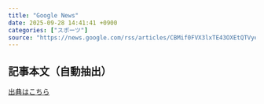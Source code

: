 ```yaml
---
title: "Google News"
date: 2025-09-28 14:41:41 +0900
categories: ["スポーツ"]
source: "https://news.google.com/rss/articles/CBMif0FVX3lxTE43OXEtQTVyelJHNUNPLV96N2xlNWgxV29YMF9YMHNTZFN0U3NzeENlZU52aTRueEdSN0ZmSW9oYkpKeEkwNVlRbXhZbHJKTHJiTU1HelhTNk9fa3V3SWhERzgtRUJFekpFRzZkMW5pUFRRaks2cmtZREFPX0RBWVU?oc=5"
---
```


## 記事本文（自動抽出）
<body class="y0K44d EA71Tc" id="readabilityBody"></body>

[出典はこちら](https://news.google.com/rss/articles/CBMif0FVX3lxTE43OXEtQTVyelJHNUNPLV96N2xlNWgxV29YMF9YMHNTZFN0U3NzeENlZU52aTRueEdSN0ZmSW9oYkpKeEkwNVlRbXhZbHJKTHJiTU1HelhTNk9fa3V3SWhERzgtRUJFekpFRzZkMW5pUFRRaks2cmtZREFPX0RBWVU?oc=5)
